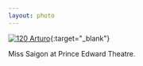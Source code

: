 ```yaml
---
layout: photo
---
```


[![120 Arturo](https://c2.staticflickr.com/2/1638/24297481356_6340c0be4b_c.jpg)](https://www.flickr.com/photos/131440297@N08/24297481356/){:target="_blank"}

Miss Saigon at Prince Edward Theatre.
